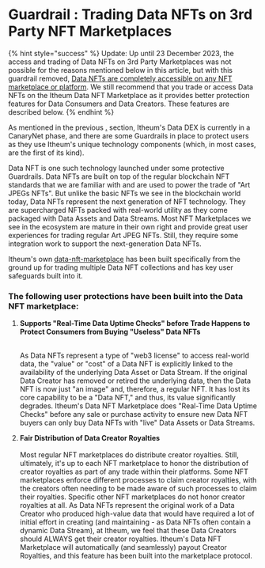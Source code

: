 # Guardrail : Trading Data NFTs on 3rd Party NFT Marketplaces

{% hint style="success" %}
Update: Up until 23 December 2023, the access and trading of Data NFTs on 3rd Party Marketplaces was not possible for the reasons mentioned below in this article, but with this guardrail removed, [Data NFTs are completely accessible on any NFT marketplace or platform](https://x.com/itheum/status/1738517929417974206?s=20). We still recommend that you trade or access Data NFTs on the Itheum Data NFT Marketplace as it provides better protection features for Data Consumers and Data Creators. These features are described below.
{% endhint %}

As mentioned in the previous [.](./ "mention") section, Itheum's Data DEX is currently in a CanaryNet phase, and there are some Guardrails in place to protect users as they use Itheum's unique technology components (which, in most cases, are the first of its kind).&#x20;

Data NFT is one such technology launched under some protective Guardrails. Data NFTs are built on top of the regular blockchain NFT standards that we are familiar with and are used to power the trade of "Art JPEGs NFTs". But unlike the basic NFTs we see in the blockchain world today, Data NFTs represent the next generation of NFT technology. They are supercharged NFTs packed with real-world utility as they come packaged with Data Assets and Data Streams. Most NFT Marketplaces we see in the ecosystem are mature in their own right and provide great user experiences for trading regular Art JPEG NFTs. Still, they require some integration work to support the next-generation Data NFTs.&#x20;

Itheum's own [data-nft-marketplace](../../data-nft-marketplace/ "mention") has been built specifically from the ground up for trading multiple Data NFT collections and has key user safeguards built into it.&#x20;

### The following user protections have been built into the Data NFT marketplace:

1.  **Supports "Real-Time Data Uptime Checks" before Trade Happens to Protect Consumers from Buying "Useless" Data NFTs**

    \
    As Data NFTs represent a type of "web3 license" to access real-world data, the "value" or "cost" of a Data NFT is explicitly linked to the availability of the underlying Data Asset or Data Stream. If the original Data Creator has removed or retired the underlying data, then the Data NFT is now just "an image" and, therefore, a regular NFT. It has lost its core capability to be a "Data NFT," and thus, its value significantly degrades. Itheum's Data NFT Marketplace does "Real-Time Data Uptime Checks" before any sale or purchase activity to ensure new Data NFT buyers can only buy Data NFTs with "live" Data Assets or Data Streams.



2. **Fair Distribution of Data Creator Royalties**\
   \
   Most regular NFT marketplaces do distribute creator royalties. Still, ultimately, it's up to each NFT marketplace to honor the distribution of creator royalties as part of any trade within their platforms. Some NFT marketplaces enforce different processes to claim creator royalties, with the creators often needing to be made aware of such processes to claim their royalties. Specific other NFT marketplaces do not honor creator royalties at all. As Data NFTs represent the original work of a Data Creator who produced high-value data that would have required a lot of initial effort in creating (and maintaining - as Data NFTs often contain a dynamic Data Stream), at Itheum, we feel that these Data Creators should ALWAYS get their creator royalties. Itheum's Data NFT Marketplace will automatically (and seamlessly) payout Creator Royalties, and this feature has been built into the marketplace protocol.
